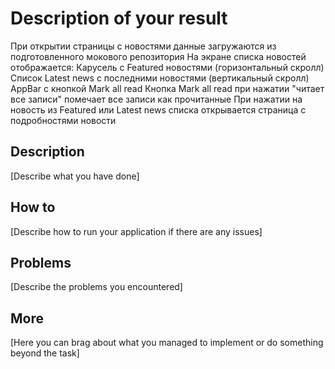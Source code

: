 # Description of your result

При открытии страницы с новостями данные загружаются из подготовленного мокового репозитория
На экране списка новостей отображается:
Карусель с Featured новостями (горизонтальный скролл)
Список Latest news c последними новостями (вертикальный скролл)
AppBar с кнопкой Mark all read
Кнопка Mark all read при нажатии "читает все записи" помечает все записи как прочитанные
При нажатии на новость из Featured или Latest news списка открывается страница с подробностями новости

## Description

[Describe what you have done]

## How to

[Describe how to run your application if there are any issues]

## Problems

[Describe the problems you encountered]

## More

[Here you can brag about what you managed to implement or do something beyond the task]
